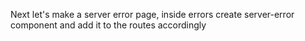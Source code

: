 Next let's make a server error page, inside errors create server-error component and add it to the routes accordingly